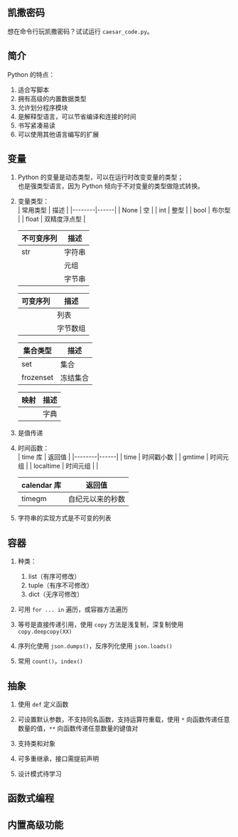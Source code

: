 ## 凯撒密码
想在命令行玩凯撒密码？试试运行 `caesar_code.py`。

## 简介
Python 的特点：
1. 适合写脚本  
2. 拥有高级的内置数据类型  
3. 允许划分程序模块  
4. 是解释型语言，可以节省编译和连接的时间  
5. 书写紧凑易读  
6. 可以使用其他语言编写的扩展  

## 变量
1. Python 的变量是动态类型，可以在运行时改变变量的类型；  
    也是强类型语言，因为 Python 倾向于不对变量的类型做隐式转换。  

2. 变量类型：  
    | 常用类型 | 描述 |
    |--------|------|
    | None | 空 |
    | int | 整型 |
    | bool | 布尔型 |
    | float | 双精度浮点型 |

    | 不可变序列 | 描述 |
    |----------|-----|
    | str | 字符串 |
    | | 元组 |
    | | 字节串 |

    | 可变序列 | 描述 |
    |--------|------|
    | | 列表 |
    | | 字节数组 |

    | 集合类型 | 描述 |
    |--------|------|
    | set | 集合 |
    | frozenset | 冻结集合 |

    | 映射 | 描述 |
    |-----|-----|
    | | 字典 |

3. 是值传递  

4. 时间函数：  
    | time 库 | 返回值 |
    |--------|------|
    | time | 时间戳小数 |
    | gmtime | 时间元组 |
    | localtime | 时间元组 |
    | 

    | calendar 库 | 返回值 |
    |------------|-------|
    | timegm | 自纪元以来的秒数 |

5. 字符串的实现方式是不可变的列表  

## 容器
1. 种类：  
    1. list（有序可修改）
    2. tuple（有序不可修改）
    3. dict（无序可修改）

2. 可用 `for ... in` 遍历，或容器方法遍历  

3. 等号是直接传递引用，使用 `copy` 方法是浅复制，深复制使用 `copy.deepcopy(XX)`  

4. 序列化使用 `json.dumps()`，反序列化使用 `json.loads()`  

5. 常用 `count()`，`index()`  

## 抽象

1. 使用 `def` 定义函数  

2. 可设置默认参数，不支持同名函数，支持运算符重载，使用 `*` 向函数传递任意数量的值，`**` 向函数传递任意数量的键值对  

3. 支持类和对象  

4. 可多重继承，接口需提前声明  

5. 设计模式待学习  

## 函数式编程

## 内置高级功能